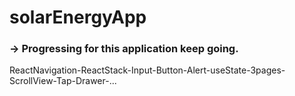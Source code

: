 # solarEnergyApp

### -> Progressing for this application keep going. 


ReactNavigation-ReactStack-Input-Button-Alert-useState-3pages-ScrollView-Tap-Drawer-...
